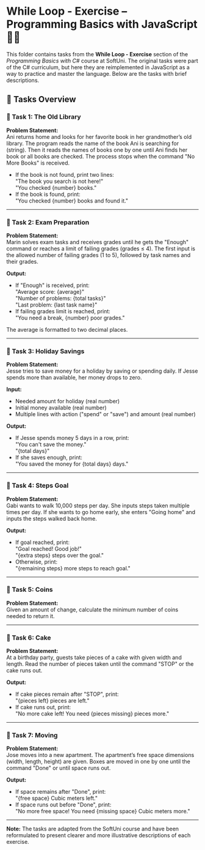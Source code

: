 # While Loop - Exercise – Programming Basics with JavaScript 🧑‍💻

This folder contains tasks from the **While Loop - Exercise** section of the _Programming Basics with C#_ course at SoftUni. The original tasks were part of the C# curriculum, but here they are reimplemented in JavaScript as a way to practice and master the language. Below are the tasks with brief descriptions.

## 🔧 Tasks Overview

### 📝 Task 1: The Old Library  
**Problem Statement:**  
Ani returns home and looks for her favorite book in her grandmother’s old library. The program reads the name of the book Ani is searching for (string). Then it reads the names of books one by one until Ani finds her book or all books are checked. The process stops when the command "No More Books" is received.

- If the book is not found, print two lines:  
  "The book you search is not here!"  
  "You checked {number} books."
- If the book is found, print:  
  "You checked {number} books and found it."

---

### 📝 Task 2: Exam Preparation  
**Problem Statement:**  
Marin solves exam tasks and receives grades until he gets the "Enough" command or reaches a limit of failing grades (grades ≤ 4). The first input is the allowed number of failing grades (1 to 5), followed by task names and their grades.

**Output:**  
- If "Enough" is received, print:  
  "Average score: {average}"  
  "Number of problems: {total tasks}"  
  "Last problem: {last task name}"
- If failing grades limit is reached, print:  
  "You need a break, {number} poor grades."

The average is formatted to two decimal places.

---

### 📝 Task 3: Holiday Savings  
**Problem Statement:**  
Jesse tries to save money for a holiday by saving or spending daily. If Jesse spends more than available, her money drops to zero.

**Input:**  
- Needed amount for holiday (real number)  
- Initial money available (real number)  
- Multiple lines with action ("spend" or "save") and amount (real number)

**Output:**  
- If Jesse spends money 5 days in a row, print:  
  "You can't save the money."  
  "{total days}"
- If she saves enough, print:  
  "You saved the money for {total days} days."

---

### 📝 Task 4: Steps Goal  
**Problem Statement:**  
Gabi wants to walk 10,000 steps per day. She inputs steps taken multiple times per day. If she wants to go home early, she enters "Going home" and inputs the steps walked back home.

**Output:**  
- If goal reached, print:  
  "Goal reached! Good job!"  
  "{extra steps} steps over the goal."
- Otherwise, print:  
  "{remaining steps} more steps to reach goal."

---

### 📝 Task 5: Coins  
**Problem Statement:**  
Given an amount of change, calculate the minimum number of coins needed to return it.

---

### 📝 Task 6: Cake  
**Problem Statement:**  
At a birthday party, guests take pieces of a cake with given width and length. Read the number of pieces taken until the command "STOP" or the cake runs out.

**Output:**  
- If cake pieces remain after "STOP", print:  
  "{pieces left} pieces are left."
- If cake runs out, print:  
  "No more cake left! You need {pieces missing} pieces more."

---

### 📝 Task 7: Moving  
**Problem Statement:**  
Jose moves into a new apartment. The apartment’s free space dimensions (width, length, height) are given. Boxes are moved in one by one until the command "Done" or until space runs out.

**Output:**  
- If space remains after "Done", print:  
  "{free space} Cubic meters left."
- If space runs out before "Done", print:  
  "No more free space! You need {missing space} Cubic meters more."

---

**Note:** The tasks are adapted from the SoftUni course and have been reformulated to present clearer and more illustrative descriptions of each exercise.
